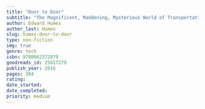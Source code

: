 ```yaml
---
title: "Door to Door"
subtitle: "The Magnificent, Maddening, Mysterious World of Transportation"
author: Edward Humes
author_last: Humes
slug: humes-door-to-door
type: non-fiction
img: true
genre: tech
isbn: 9780062372079
goodreads_id: 25817279
publish_year: 2016
pages: 384
rating: 
date_started:
date_completed:
priority: medium
---
```

